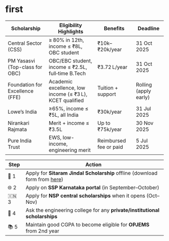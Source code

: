 # first

| Scholarship                     | Eligibility Highlights                                   | Benefits               | Deadline              |
| ------------------------------- | -------------------------------------------------------- | ---------------------- | --------------------- |
| Central Sector (CSS)            | ≥ 80% in 12th, income ≤ ₹8L, OBC student                 | ₹10k–₹20k/year         | 31 Oct 2025           |
| PM Yasasvi (Top-class for OBC)  | OBC/EBC student, income ≤ ₹2.5L, full‑time B.Tech        | ₹3.72 L/year           | 31 Oct 2025           |
| Foundation for Excellence (FFE) | Academic excellence, low income (≤ ₹3 L), KCET qualified | Tuition + support      | Rolling (apply early) |
| Lowe’s India                    | ≥65%, income ≤ ₹5L, all India                            | ₹30k/year              | 31 Jul 2025           |
| Nirankari Rajmata               | Merit + income ≤ ₹3.5L                                   | Up to ₹75k/year        | 30 Nov 2025           |
| Pure India Trust                | EWS, low-income, engineering merit                       | Reimbursed fee or paid | 5 Jul 2025            |

| Step   | Action                                                                                                                                 |
| ------ | -------------------------------------------------------------------------------------------------------------------------------------- |
| 📝 1   | Apply for **Sitaram Jindal Scholarship** offline (download form from [here](http://www.sitaramjindalfoundation.org/scholarships.html)) |
| 🌐 2   | Apply on **SSP Karnataka portal** (in September–October)                                                                               |
| 🇮🇳 3 | Apply for **NSP central scholarships** when it opens (Oct–Nov)                                                                         |
| 🏫 4   | Ask the engineering college for any **private/institutional scholarships**                                                             |
| 📚 5   | Maintain good CGPA to become eligible for **OPJEMS** from 2nd year                                                                     |

